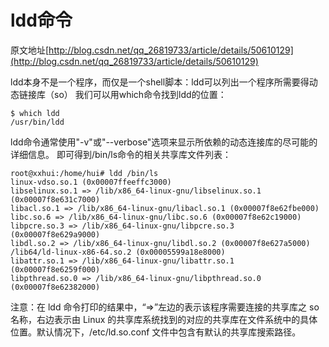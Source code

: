 # ldd命令

原文地址[http://blog.csdn.net/qq_26819733/article/details/50610129](http://blog.csdn.net/qq_26819733/article/details/50610129)


ldd本身不是一个程序，而仅是一个shell脚本：ldd可以列出一个程序所需要得动态链接库（so）
我们可以用which命令找到ldd的位置：

```
$ which ldd
/usr/bin/ldd

```



ldd命令通常使用"-v"或"--verbose"选项来显示所依赖的动态连接库的尽可能的详细信息。
即可得到/bin/ls命令的相关共享库文件列表：
```
root@xxhui:/home/hui# ldd /bin/ls
linux-vdso.so.1 (0x00007ffeeffc3000)
libselinux.so.1 => /lib/x86_64-linux-gnu/libselinux.so.1 (0x00007f8e631c7000)
libacl.so.1 => /lib/x86_64-linux-gnu/libacl.so.1 (0x00007f8e62fbe000)
libc.so.6 => /lib/x86_64-linux-gnu/libc.so.6 (0x00007f8e62c19000)
libpcre.so.3 => /lib/x86_64-linux-gnu/libpcre.so.3 (0x00007f8e629a9000)
libdl.so.2 => /lib/x86_64-linux-gnu/libdl.so.2 (0x00007f8e627a5000)
/lib64/ld-linux-x86-64.so.2 (0x00005599a18e8000)
libattr.so.1 => /lib/x86_64-linux-gnu/libattr.so.1 (0x00007f8e6259f000)
libpthread.so.0 => /lib/x86_64-linux-gnu/libpthread.so.0 (0x00007f8e62382000)
```
注意：在 ldd 命令打印的结果中，“=>”左边的表示该程序需要连接的共享库之 so 名称，右边表示由 Linux 的共享库系统找到的对应的共享库在文件系统中的具体位置。默认情况下，/etc/ld.so.conf 文件中包含有默认的共享库搜索路径。
